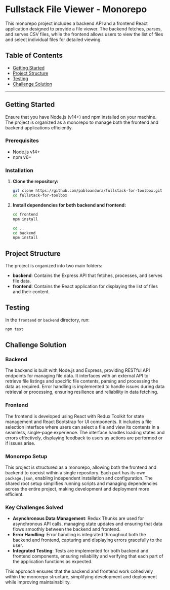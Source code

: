# Fullstack File Viewer - Monorepo

This monorepo project includes a backend API and a frontend React application designed to provide a file viewer. The backend fetches, parses, and serves CSV files, while the frontend allows users to view the list of files and select individual files for detailed viewing.

## Table of Contents

- [Getting Started](#getting-started)
- [Project Structure](#project-structure)
- [Testing](#testing)
- [Challenge Solution](#challenge-solution)

---

## Getting Started

Ensure that you have Node.js (v14+) and npm installed on your machine. The project is organized as a monorepo to manage both the frontend and backend applications efficiently.

### Prerequisites

- Node.js v14+
- npm v6+

### Installation

1. **Clone the repository:**
   ```bash
   git clone https://github.com/pabloandura/fullstack-for-toolbox.git
   cd fullstack-for-toolbox

2. **Install dependencies for both backend and frontend:**
   ```bash
   cd frontend
   npm install

   cd ..
   cd backend
   npm install
   ```

## Project Structure

The project is organized into two main folders:

- **backend**: Contains the Express API that fetches, processes, and serves file data.
- **frontend**: Contains the React application for displaying the list of files and their content.

## Testing

In the `frontend` or `backend` directory, run:

```bash
npm test
```

## Challenge Solution

### Backend

The backend is built with Node.js and Express, providing RESTful API endpoints for managing file data. It interfaces with an external API to retrieve file listings and specific file contents, parsing and processing the data as required. Error handling is implemented to handle issues during data retrieval or processing, ensuring resilience and reliability in data fetching.

### Frontend

The frontend is developed using React with Redux Toolkit for state management and React Bootstrap for UI components. It includes a file selection interface where users can select a file and view its contents in a seamless, single-page experience. The interface handles loading states and errors effectively, displaying feedback to users as actions are performed or if issues arise.

### Monorepo Setup

This project is structured as a monorepo, allowing both the frontend and backend to coexist within a single repository. Each part has its own `package.json`, enabling independent installation and configuration. The shared root setup simplifies running scripts and managing dependencies across the entire project, making development and deployment more efficient.

### Key Challenges Solved

- **Asynchronous Data Management**: Redux Thunks are used for asynchronous API calls, managing state updates and ensuring that data flows smoothly between the backend and frontend.
- **Error Handling**: Error handling is integrated throughout both the backend and frontend, capturing and displaying errors gracefully to the user.
- **Integrated Testing**: Tests are implemented for both backend and frontend components, ensuring reliability and verifying that each part of the application functions as expected.
  
This approach ensures that the backend and frontend work cohesively within the monorepo structure, simplifying development and deployment while improving maintainability.


